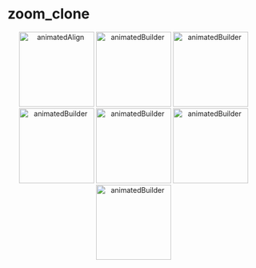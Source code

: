 # zoom_clone

<p align="center">
<img alt="animatedAlign" width="150" src="">
<img alt="animatedBuilder" width="150" src="">
<img alt="animatedBuilder" width="150" src="">
<img alt="animatedBuilder" width="150" src="">
<img alt="animatedBuilder" width="150" src="">
<img alt="animatedBuilder" width="150" src="">
<img alt="animatedBuilder" width="150" src="">
</p>
